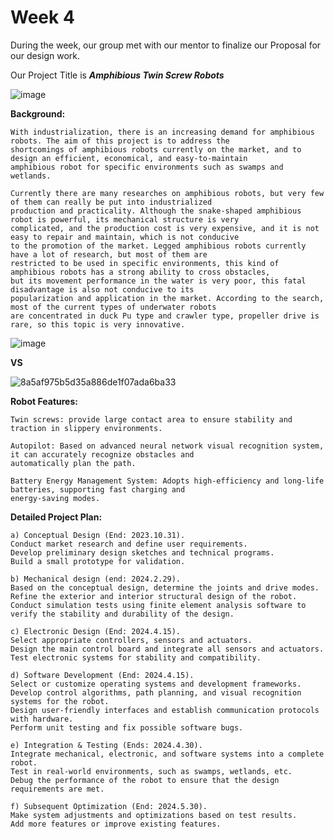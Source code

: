 # Week 4

During the week, our group met with our mentor to finalize our Proposal for our design work.

Our Project Title is **_Amphibious Twin Screw Robots_**

![image](https://github.com/Issac1010/week_4.github.io/assets/143713302/a3b2df31-1baa-4cf1-9251-049afe235404)

**Background:** 

    With industrialization, there is an increasing demand for amphibious robots. The aim of this project is to address the 
    shortcomings of amphibious robots currently on the market, and to design an efficient, economical, and easy-to-maintain 
    amphibious robot for specific environments such as swamps and wetlands.

    Currently there are many researches on amphibious robots, but very few of them can really be put into industrialized 
    production and practicality. Although the snake-shaped amphibious robot is powerful, its mechanical structure is very 
    complicated, and the production cost is very expensive, and it is not easy to repair and maintain, which is not conducive 
    to the promotion of the market. Legged amphibious robots currently have a lot of research, but most of them are 
    restricted to be used in specific environments, this kind of amphibious robots has a strong ability to cross obstacles, 
    but its movement performance in the water is very poor, this fatal disadvantage is also not conducive to its 
    popularization and application in the market. According to the search, most of the current types of underwater robots 
    are concentrated in duck Pu type and crawler type, propeller drive is rare, so this topic is very innovative.

![image](https://github.com/Issac1010/week_4.github.io/assets/143713302/1e91f740-3f2a-49cc-a7d0-de12157fd01b)

**VS**

![8a5af975b5d35a886de1f07ada6ba33](https://github.com/Issac1010/week_4.github.io/assets/143713302/e2542a88-b04d-4f49-b229-3840a27b60bb)

**Robot Features:** 

    Twin screws: provide large contact area to ensure stability and traction in slippery environments.
    
    Autopilot: Based on advanced neural network visual recognition system, it can accurately recognize obstacles and 
    automatically plan the path.
    
    Battery Energy Management System: Adopts high-efficiency and long-life batteries, supporting fast charging and 
    energy-saving modes.

**Detailed Project Plan:** 

    a) Conceptual Design (End: 2023.10.31).
    Conduct market research and define user requirements.
    Develop preliminary design sketches and technical programs.
    Build a small prototype for validation.

    b) Mechanical design (end: 2024.2.29).
    Based on the conceptual design, determine the joints and drive modes.
    Refine the exterior and interior structural design of the robot.
    Conduct simulation tests using finite element analysis software to verify the stability and durability of the design.

    c) Electronic Design (End: 2024.4.15).
    Select appropriate controllers, sensors and actuators.
    Design the main control board and integrate all sensors and actuators.
    Test electronic systems for stability and compatibility.

    d) Software Development (End: 2024.4.15).
    Select or customize operating systems and development frameworks.
    Develop control algorithms, path planning, and visual recognition systems for the robot.
    Design user-friendly interfaces and establish communication protocols with hardware.
    Perform unit testing and fix possible software bugs.

    e) Integration & Testing (Ends: 2024.4.30).
    Integrate mechanical, electronic, and software systems into a complete robot.
    Test in real-world environments, such as swamps, wetlands, etc.
    Debug the performance of the robot to ensure that the design requirements are met.

    f) Subsequent Optimization (End: 2024.5.30).
    Make system adjustments and optimizations based on test results.
    Add more features or improve existing features.

